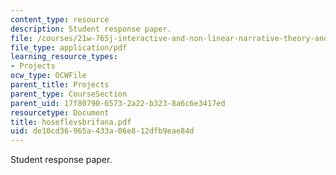 ```yaml
---
content_type: resource
description: Student response paper.
file: /courses/21w-765j-interactive-and-non-linear-narrative-theory-and-practice-spring-2004/de10cd36965a433a06e812dfb9eae84d_hoseflevsbrifana.pdf
file_type: application/pdf
learning_resource_types:
- Projects
ocw_type: OCWFile
parent_title: Projects
parent_type: CourseSection
parent_uid: 17f80790-6573-2a22-b323-8a6c6e3417ed
resourcetype: Document
title: hoseflevsbrifana.pdf
uid: de10cd36-965a-433a-06e8-12dfb9eae84d
---
```

Student response paper.


